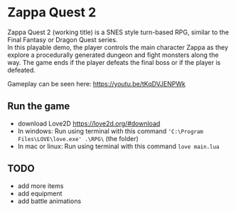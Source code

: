 # Zappa Quest 2

Zappa Quest 2 (working title) is a SNES style turn-based RPG, similar to the Final Fantasy or Dragon Quest series.  
In this playable demo, the player controls the main character Zappa as they explore a procedurally generated dungeon 
and fight monsters along the way.  The game ends if the player defeats the final boss or if the player is defeated.

Gameplay can be seen here: https://youtu.be/tKqDVJENPWk

## Run the game
* download Love2D https://love2d.org/#download
* In windows: Run using terminal with this command `'C:\Program Files\LOVE\love.exe' .\RPG\` (the folder)
* In mac or linux: Run using terminal with this command `love main.lua` 

## TODO

- add more items
- add equipment
- add battle animations
